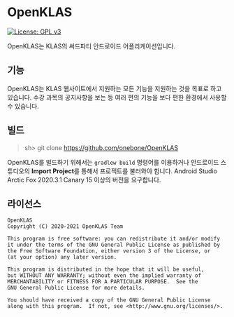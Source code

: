 # OpenKLAS
[![License: GPL v3](https://img.shields.io/badge/License-GPLv3-blue.svg)](https://www.gnu.org/licenses/gpl-3.0)

OpenKLAS는 KLAS의 써드파티 안드로이드 어플리케이션입니다.

## 기능
OpenKLAS는 KLAS 웹사이트에서 지원하는 모든 기능을 지원하는 것을 목표로 하고 있습니다. 수강 과목의 공지사항을 보는 등 여러 편의 기능을 보다 편한 환경에서 사용할 수 있습니다.

## 빌드
> sh\> git clone https://github.com/onebone/OpenKLAS

OpenKLAS를 빌드하기 위해서는 `gradlew build` 명령어를 이용하거나 안드로이드 스튜디오의 **Import Project**를 통해서 프로젝트를 불러와야 합니다. Android Studio Arctic Fox 2020.3.1 Canary 15 이상의 버전을 요구합니다.


## 라이선스
```
OpenKLAS
Copyright (C) 2020-2021 OpenKLAS Team

This program is free software: you can redistribute it and/or modify
it under the terms of the GNU General Public License as published by
the Free Software Foundation, either version 3 of the License, or
(at your option) any later version.

This program is distributed in the hope that it will be useful,
but WITHOUT ANY WARRANTY; without even the implied warranty of
MERCHANTABILITY or FITNESS FOR A PARTICULAR PURPOSE.  See the
GNU General Public License for more details.

You should have received a copy of the GNU General Public License
along with this program.  If not, see <http://www.gnu.org/licenses/>.
```
